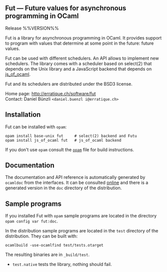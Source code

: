 Fut — Future values for asynchronous programming in OCaml
-------------------------------------------------------------------------------
Release %%VERSION%%

Fut is a library for asynchronous programming in OCaml. It provides
support to program with values that determine at some point in the
future: future values.

Fut can be used with different schedulers. An API allows to implement
new schedulers. The library comes with a scheduler based on select(2)
that depends on the Unix library and a JavaScript backend that depends
on [js_of_ocaml][1].

Fut and its schedulers are distributed under the BSD3 license.

Home page: http://erratique.ch/software/fut    
Contact: Daniel Bünzli `<daniel.buenzl i@erratique.ch>`

[1]: http://ocsigen.org/js_of_ocaml/


## Installation

Fut can be installed with `opam`:

    opam install base-unix fut     # select(2) backend and Futu
    opam install js_of_ocaml fut   # js_of_ocaml backend 

If you don't use `opam` consult the [`opam`](opam) file for build
instructions.


## Documentation

The documentation and API reference is automatically generated by
`ocamldoc` from the interfaces. It can be consulted [online][3]
and there is a generated version in the `doc` directory of the 
distribution. 

[3]: http://erratique.ch/software/fut/doc/Fut


## Sample programs

If you installed Fut with `opam` sample programs are located in
the directory `opam config var fut:doc`. 

In the distribution sample programs are located in the `test`
directory of the distribution. They can be built with:

    ocamlbuild -use-ocamlfind test/tests.otarget

The resulting binaries are in `_build/test`.

- `test.native` tests the library, nothing should fail.
